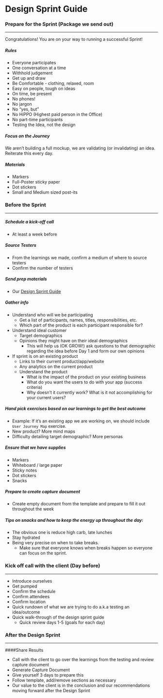 # Design Sprint Guide

### Prepare for the Sprint (Package we send out)
---
Congratulations! You are on your way to running a successful Sprint!

##### Rules
* Everyone participates
* One conversation at a time
* Withhold judgement
* Get up and draw
* Be Comfortable - clothing, relaxed, room
* Easy on people, tough on ideas
* On time, be present
* No phones!
* No jargon
* No “yes, but”
* No HiPPO (Highest paid person in the Office)
* No part-time participants
* Testing the Idea, not the design

##### Focus on the Journey
We aren’t building a full mockup, we are validating (or invalidating) an idea. Reiterate this every day.

##### Materials
* Markers
* Full-Poster sticky paper
* Dot stickers
* Small and Medium sized post-its

### Before the Sprint
---
##### Schedule a kick-off call

* At least a week before

##### Source Testers

- From the learnings we made, confirm a medium of where to source testers
- Confirm the number of testers

##### Send prep materials

* Our [Design Sprint Guide](https://docs.google.com/document/d/19noBKPSdyl5ZsHruveSMabuLf-an_XGgcRt5Df4a1y8/edit#)

##### Gather info

* Understand who will we be participating
  * Get a list of participants, names, titles, responsibilities, etc.
  * Which part of the product is each participant responsible for?
* Understand ideal customer
  * Target demographics
  * Opinions they might have on their ideal demographics
      * This will help us (OK GROW!) ask questions to that demographic regarding the idea before Day 1 and form our own opinions
* If sprint is on an existing product
  * Links to their current product/app/website
  * Any analytics on the current product
  * Understand the product
      * What is the impact of the product on your existing business
      * What do you want the users to do with your app (success criteria)
      * Why doesn’t it currently work? What is it not accomplishing for your current users?

##### Hand pick exercises based on our learnings to get the best outcome
* Example: If it’s an existing app we are working on, we should include `User Journey Map` exercise.
* New product? More mind maps
* Difficulty detailing target demographic? More personas

##### Ensure that we have supplies

* Markers
* Whiteboard / large paper
* Sticky notes
* Dot stickers
* Snacks

##### Prepare to create capture document

* Create empty document from the template and prepare to fill it out throughout the week

##### Tips on snacks and how to keep the energy up throughout the day:
* The obvious one is reduce high carb, late lunches
* Stay hydrated
* Being very precise on when to take breaks. 
    * Make sure that everyone knows when breaks happen so everyone can focus on the sprint.

### Kick off call with the client (Day before)
---
* Introduce ourselves
* Get pumped
* Confirm the schedule
* Confirm attendees
* Confirm location
* Quick rundown of what we are trying to do a.k.a testing an idea/outcome
* Quick walk-through of the design sprint guide
  * Quick review days 1-5 (goals for each day)



### After the Design Sprint

----

####Share Results

* Call with the client to go over the learnings from the testing and review capture document
* Generate Capture Document
* Give yourself 3 days to prepare this
* Follow template, add/remove sections as necessary
* Our value to the client is in the conclusion and our recommendations moving forward after the Design Sprint